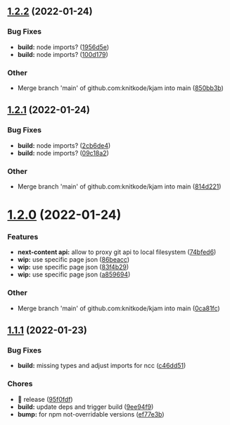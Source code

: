 ## [1.2.2](https://github.com/knitkode/kjam/compare/v1.2.1...v1.2.2) (2022-01-24)

### Bug Fixes

- **build:** node imports? ([1956d5e](https://github.com/knitkode/kjam/commit/1956d5ebc0bb1ffcb99f358dd6d418209d77ae9c))
- **build:** node imports? ([100d179](https://github.com/knitkode/kjam/commit/100d179e9a10c35655cc35607e90372b93146716))

### Other

- Merge branch 'main' of github.com:knitkode/kjam into main ([850bb3b](https://github.com/knitkode/kjam/commit/850bb3b7b4e1b95074986f345456a2f40f5abff1))

## [1.2.1](https://github.com/knitkode/kjam/compare/v1.2.0...v1.2.1) (2022-01-24)

### Bug Fixes

- **build:** node imports? ([2cb6de4](https://github.com/knitkode/kjam/commit/2cb6de4b7519373e669beb096cdc7d21bed5c67b))
- **build:** node imports? ([09c18a2](https://github.com/knitkode/kjam/commit/09c18a270ca54fb9133d3160fc53ab5aade44bd1))

### Other

- Merge branch 'main' of github.com:knitkode/kjam into main ([814d221](https://github.com/knitkode/kjam/commit/814d221704c5b76b619cd082c65b3cb4ddaba58b))

# [1.2.0](https://github.com/knitkode/kjam/compare/v1.1.1...v1.2.0) (2022-01-24)

### Features

- **next-content api:** allow to proxy git api to local filesystem ([74bfed6](https://github.com/knitkode/kjam/commit/74bfed677c27d10fa09144e22eb0bb644c9fb5f1))
- **wip:** use specific page json ([86beacc](https://github.com/knitkode/kjam/commit/86beacc075c4b852f09fa6e5677bc80e536e4d61))
- **wip:** use specific page json ([83f4b29](https://github.com/knitkode/kjam/commit/83f4b293226824d382110a44da5bec48ca1c4014))
- **wip:** use specific page json ([a859694](https://github.com/knitkode/kjam/commit/a85969448bf94282b6decb0f3440ed6268bac080))

### Other

- Merge branch 'main' of github.com:knitkode/kjam into main ([0ca81fc](https://github.com/knitkode/kjam/commit/0ca81fc1ca63cc504af8f7162c30281fe131a863))

## [1.1.1](https://github.com/knitkode/kjam/compare/v1.1.0...v1.1.1) (2022-01-23)

### Bug Fixes

- **build:** missing types and adjust imports for ncc ([c46dd51](https://github.com/knitkode/kjam/commit/c46dd5187734539ac459a855bd2d3a21ac78ee45))

### Chores

- 🤖 release ([95f0fdf](https://github.com/knitkode/kjam/commit/95f0fdfdea660ac57aa4e847e5e59985c618a39b))
- **build:** update deps and trigger build ([9ee94f9](https://github.com/knitkode/kjam/commit/9ee94f9efde9442e9d8e4b5ac472235e7d12e552))
- **bump:** for npm not-overridable versions ([ef77e3b](https://github.com/knitkode/kjam/commit/ef77e3bf46cf26c78434fbf45eb044c93bd894ba))
